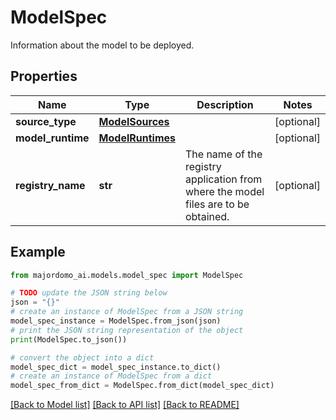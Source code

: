 # ModelSpec

Information about the model to be deployed. 

## Properties

Name | Type | Description | Notes
------------ | ------------- | ------------- | -------------
**source_type** | [**ModelSources**](ModelSources.md) |  | [optional] 
**model_runtime** | [**ModelRuntimes**](ModelRuntimes.md) |  | [optional] 
**registry_name** | **str** | The name of the registry application from where the model files are to be obtained.  | [optional] 

## Example

```python
from majordomo_ai.models.model_spec import ModelSpec

# TODO update the JSON string below
json = "{}"
# create an instance of ModelSpec from a JSON string
model_spec_instance = ModelSpec.from_json(json)
# print the JSON string representation of the object
print(ModelSpec.to_json())

# convert the object into a dict
model_spec_dict = model_spec_instance.to_dict()
# create an instance of ModelSpec from a dict
model_spec_from_dict = ModelSpec.from_dict(model_spec_dict)
```
[[Back to Model list]](../README.md#documentation-for-models) [[Back to API list]](../README.md#documentation-for-api-endpoints) [[Back to README]](../README.md)


